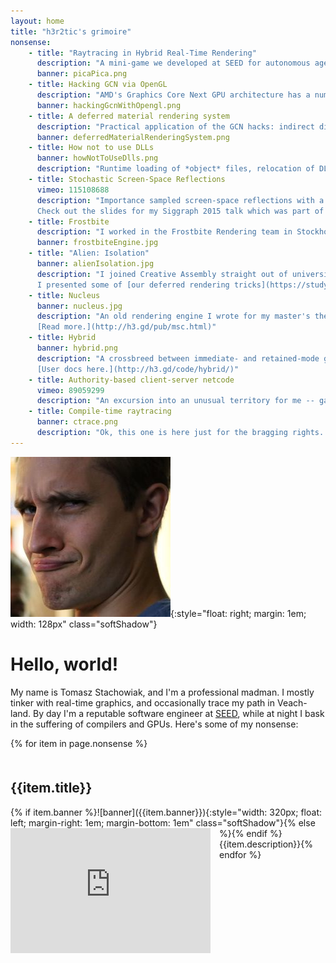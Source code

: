 ```yaml
---
layout: home
title: "h3r2tic's grimoire"
nonsense:
    - title: "Raytracing in Hybrid Real-Time Rendering"
      description: "A mini-game we developed at SEED for autonomous agents: [PICA PICA](https://www.ea.com/seed/news/seed-project-picapica); the cutest Skynet implementation around.<br/><br/>It sports an unusual renderer: rasterization meets raytracing meets specialized denoising. I worked on global illumination, reflections, shadows, and a bunch more. Here's [some slides](https://www.ea.com/seed/news/seed-dd18-presentation-slides-raytracing) on those."
      banner: picaPica.png
    - title: Hacking GCN via OpenGL
      description: "AMD's Graphics Core Next GPU architecture has a number of interesting features which one cannot access via standard APIs. I show how to hack around the OpenGL driver, and feed it native shaders written in GCN ISA instead of GLSL. [Slides here!](https://onedrive.live.com/view.aspx?resid=EBE7DEDA70D06DA0!107&app=PowerPoint&authkey=!AD-O3oq3Ung7pzk)"
      banner: hackingGcnWithOpengl.png
    - title: A deferred material rendering system
      description: "Practical application of the GCN hacks: indirect dispatch of lots of unique compute shaders and native barycentric coordinate access. Those allows for efficient surface shading in a deferred manner without the use of ubershaders. Geometry and material descriptions can be decoupled, and we gain a lot of control over shading frequency. [Slides here!](https://onedrive.live.com/view.aspx?resid=EBE7DEDA70D06DA0!115&app=PowerPoint&authkey=!AP-pDh4IMUug6vs)"
      banner: deferredMaterialRenderingSystem.png
    - title: How not to use DLLs
      banner: howNotToUseDlls.png
      description: "Runtime loading of *object* files, relocation of DLLs. Mostly harmful stuff. [Article here.](posts/how-not-to-use-dlls/)"
    - title: Stochastic Screen-Space Reflections
      vimeo: 115108688
      description: "Importance sampled screen-space reflections with a novel spatiotemporal filter. I prototyped it in a toy engine written in the Rust language, and later ported to Frostbite. It first shipped in Mirror's Edge and Need for Speed.<br/><br/>
      Check out the slides for my Siggraph 2015 talk which was part of [Advances in Real-Time Rendering in Games](http://advances.realtimerendering.com/s2015/)."
    - title: Frostbite
      description: "I worked in the Frostbite Rendering team in Stockholm for three years. My focus was Image Quality, and included physically-based rendering, tiled lighting, screen-space and planar reflections, skin shading, high dynamic range stuff (grading, display mapping, vendor-specific output), physically-inspired glare, checkerboard rendering, temporal anti-aliasing, motion blur, global illumination, as well as low-level PS4 and XB1 work. I even had some fun with Mantle. My code ended up in franchises like Battlefield, Mass Effect, Battlefront, Need For Speed, FIFA, Mirror's Edge, Plants vs Zombies, and a few others."
      banner: frostbiteEngine.jpg
    - title: "Alien: Isolation"
      banner: alienIsolation.jpg
      description: "I joined Creative Assembly straight out of university, and had the opportunity to work on Alien: Isolation. It was quite a blast, and an amazing learning experience. I contributed to deferred lighting, physically-based rendering, end-to-end skin and hair pipelines and rendering, in-house real-time radiosity, post-processing, and a bunch of other tech.<br/>
      I presented some of [our deferred rendering tricks](https://studylib.net/doc/5611082/develop-2012) at Develop 2012."
    - title: Nucleus
      banner: nucleus.jpg
      description: "An old rendering engine I wrote for my master's thesis. It had a lot of over-engineering and naive design, but also a few neat ideas, and a custom node-based shader editor.<br/>
      [Read more.](http://h3.gd/pub/msc.html)"
    - title: Hybrid
      banner: hybrid.png
      description: "A crossbreed between immediate- and retained-mode graphical user interfaces. Both styles could be used where appropriate, and a domain-specific language helped with the creation of fancy layouts. The backend targeted the GPU directly and rendered in only a handful of draw calls. Written in the 1.0 version of the D programming language.
      [User docs here.](http://h3.gd/code/hybrid/)"
    - title: Authority-based client-server netcode
      vimeo: 89059299
      description: "An excursion into an unusual territory for me -- game networking and physics synchronization. I had the ambition of making a Battlefield-like game, but that turned out to be too vast in scope... Surprise, surprise! In any case, it was a valuable and fun learning experience. I used ENet for the low-level networking, rolled an authority scheme on top of it, and synchronized a Havok physics simulation as well as gameplay logic."
    - title: Compile-time raytracing
      banner: ctrace.png
      description: "Ok, this one is here just for the bragging rights. I claim to have written the world's first compile-time raytracer. That is, the compiler runs, and there's no executable generated. Instead, it prints garbage to *stdout*. Redirect it to a file, and you have an image. I did it in the D language before it even hit the 1.0 version, so it didn't have any of the modern compile-time function evaluation. [Old blurb here.](posts/ctrace/)"
---
```


![avatar](avatar.jpg){:style="float: right; margin: 1em; width: 128px" class="softShadow"}

# Hello, world!

My name is Tomasz Stachowiak, and I'm a professional madman. I mostly tinker with real-time graphics, and occasionally trace my path in Veach-land. By day I'm a reputable software engineer at [SEED](https://www.ea.com/seed), while at night I bask in the suffering of compilers and GPUs. Here's some of my nonsense:

{% for item in page.nonsense %}
<h2 style="clear: left; padding-top: 1em">{{item.title}}</h2>
{% if item.banner %}![banner]({{item.banner}}){:style="width: 320px; float: left; margin-right: 1em; margin-bottom: 1em" class="softShadow"}{% else %}<iframe src="https://player.vimeo.com/video/{{item.vimeo}}?autoplay=1&loop=1&title=0&byline=0&portrait=0" width="320" height="200" frameborder="0" style="float: left; margin-right: 1em; margin-bottom: 1em" webkitallowfullscreen mozallowfullscreen allowfullscreen class="softShadow"></iframe>{% endif %}{{item.description}}{% endfor %}
